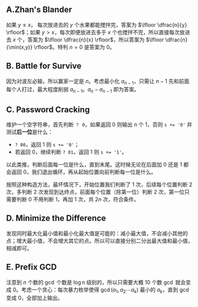 ## A.Zhan's Blander

如果 $y\le x$， 每次放进去的 $y$ 个水果都能搅拌完，答案为 $\lfloor \dfrac{n}{y} \rfloor$；如果 $y > x$，每次即便放进去多于 $x$ 个也搅拌不完，所以直接每次放进去 $x$ 个，答案为 $\lfloor \dfrac{n}{x} \rfloor$，所以答案为 $\lfloor \dfrac{n}{\min(x,y)} \rfloor$。特判 $n=0$ 是答案为 0。

## B. Battle for Survive

因为对波左必输，所以赢家一定是 $n$。考虑最小化 $a_{n-1}$，只需让 $n-1$ 先和前面每个人打过，最大程度削弱 $a_{n-1}$。$a_n-a_{n-1}$ 即为答案。

## C. Password Cracking

维护一个空字符串，首先判断 `？ 0`，如果返回 0 则输出 $n$ 个 1，否则 `s += '0'` 并测试**后一位**是什么：
- `? 00`，返回 1 则 `s += '0'`；
- 若返回 0，继续判断 `? 01`，返回 1 则 `s += '1'`。

以此类推，判断后面每一位是什么，直到末尾。这时候无论在后面加 0 还是 1 都会返回 0，我们退出循环，再从起始位置向前判断每一位是什么。

按照这种构造方法，最坏情况下，开始位置我们判断了 1 次，后续每个位置判断 2 次，多判断 2 次发现到达终点，前面每个位置（除第一位）判断 2 次，第一位只需要判断 0 不用判断 1，再加 1 次，共 $2n$ 次，符合条件。

## D. Minimize the Difference

发现同时最大化最小值和最小化最大值是可能的：减小最大值，不会减小其他的点；增大最小值，不会增大其它的点。所以可以直接分别二分出最大值和最小值，相减即可。

## E. Prefix GCD

注意到 $n$ 个数的 $\gcd$ 个数是 $\log n$ 级别的，所以只需要大概 10 个数 $\gcd$ 就会变成 0。考虑一个贪心：每次暴力枚举使得 $\gcd(a_1,a_2\cdots a_k)$ 最小的 $a_k$，直到 $\gcd$ 变成 0，全部加上输出。